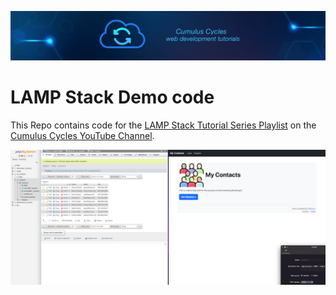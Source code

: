 ![Cumulus Cycles](img/logo.png?raw=true "Cumulus Cycles")

# LAMP Stack Demo code

This Repo contains code for the [LAMP Stack Tutorial Series Playlist](https://www.youtube.com/playlist?list=PLRBkbp6t5gM0aSRmvB02lYf-DT7-si9rb) on the [Cumulus Cycles YouTube Channel](https://www.youtube.com/channel/UCa29PDb01XSNWU52Qe3kTHA).


![Screenshot](img/screenshot.png?raw=true "Screenshot")
